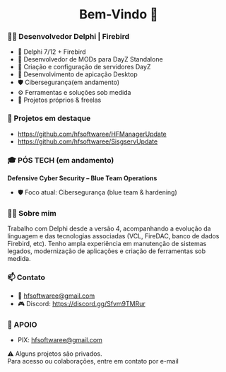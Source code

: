 <h1 align="center">Bem-Vindo 👋</h1>

### 👨‍💻 Desenvolvedor Delphi | Firebird

- 💾 Delphi 7/12 + Firebird
- 🧩 Desenvolvedor de MODs para DayZ Standalone
- 🧩 Criação e configuração de servidores DayZ
- 🔧 Desenvolvimento de apicação Desktop
- 🛡️ Cibersegurança(em andamento)
- ⚙️ Ferramentas e soluções sob medida
- 📍 Projetos próprios & freelas

### 🚀 Projetos em destaque
- https://github.com/hfsoftwaree/HFManagerUpdate
- https://github.com/hfsoftwaree/SisgservUpdate

### 🎓 PÓS TECH (em andamento)  
**Defensive Cyber Security – Blue Team Operations**
- 🛡️ Foco atual: Cibersegurança (blue team & hardening)  
  
### 👨‍💻 Sobre mim
Trabalho com Delphi desde a versão 4, acompanhando a evolução da linguagem e das tecnologias associadas (VCL, FireDAC, banco de dados Firebird, etc). Tenho ampla experiência em manutenção de sistemas legados, modernização de aplicações e criação de ferramentas sob medida.

### 📫 Contato
- 📧 hfsoftwaree@gmail.com
- 🎮 Discord: https://discord.gg/Sfvm9TMRur

### 💸 APOIO
- PIX: hfsoftwaree@gmail.com

⚠️ Alguns projetos são privados.  
Para acesso ou colaborações, entre em contato por e-mail
